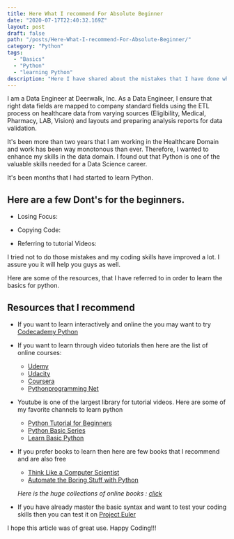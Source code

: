 ```yaml
---
title: Here What I recommend For Absolute Beginner
date: "2020-07-17T22:40:32.169Z"
layout: post
draft: false
path: "/posts/Here-What-I-recommend-For-Absolute-Beginner/"
category: "Python"
tags:
  - "Basics"
  - "Python"
  - "learning Python"
description: "Here I have shared about the mistakes that I have done while learning to code. And the list of the handful resources in order to practice to code."
---
```


I am a Data Engineer at Deerwalk, Inc. As a Data Engineer, I ensure that right data fields are mapped to company standard fields using the ETL process on healthcare data from varying sources (Eligibility, Medical, Pharmacy, LAB, Vision) and layouts and preparing analysis reports for data validation.

It's been more than two years that I am working in the Healthcare Domain and work has been way monotonous than ever. Therefore, I wanted to enhance my skills in the data domain. I found out that Python is one of the valuable skills needed for a Data Science career.

It's been months that I had started to learn Python.

## Here are a few Dont's for the beginners.

* Losing Focus:

* Copying Code:

* Referring to tutorial Videos:

I tried not to do those mistakes and my coding skills have improved a lot. I assure you it will help you guys as well.

Here are some of the resources, that I have referred to in order to learn the basics for python.

## Resources that I recommend

* If you want to learn interactively and online the you may want to try [Codecademy Python](https://www.codecademy.com/learn/learn-python)

* If you want to learn through video tutorials then here are the list of online courses:
  * [Udemy](https://www.udemy.com/course/python-for-absolute-beginners-u/)
  * [Udacity](https://www.udacity.com/course/introduction-to-python--ud1110)
  * [Coursera](https://www.coursera.org/learn/python4)
  * [Pythonprogramming Net](https://pythonprogramming.net/)

* Youtube is one of the largest library for tutorial videos. Here are some of my favorite channels to learn python
  * [Python Tutorial for Beginners](https://www.youtube.com/watch?v=YYXdXT2l-Gg&list=PL-osiE80TeTskrapNbzXhwoFUiLCjGgY7)
  * [Python Basic Series](https://www.youtube.com/watch?v=HBxCHonP6Ro&list=PL6gx4Cwl9DGAcbMi1sH6oAMk4JHw91mC_)
  * [Learn Basic Python](https://www.youtube.com/watch?v=oVp1vrfL_w4&list=PLQVvvaa0QuDe8XSftW-RAxdo6OmaeL85M)

* If you prefer books to learn then here are few books that I recommend and are also free
  * [Think Like a Computer Scientist](https://runestone.academy/runestone/books/published/thinkcspy/index.html)
  * [Automate the Boring Stuff with Python](https://automatetheboringstuff.com/)

  *Here is the huge collections of online books : [click](https://pythonbooks.revolunet.com/)*

* If you have already master the basic syntax and want to test your coding skills then you can test it on [Project Euler](https://projecteuler.net/)

I hope this article was of great use. Happy Coding!!!
